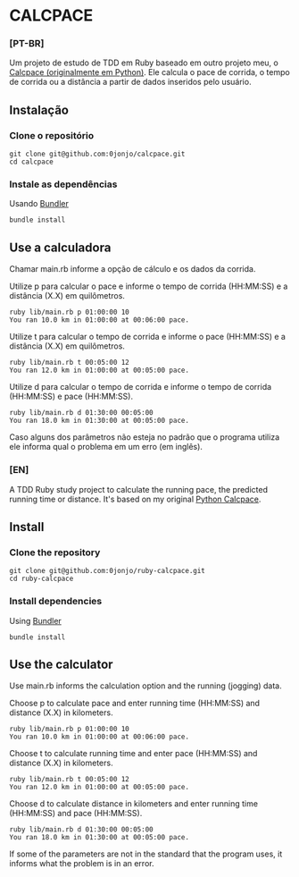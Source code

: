 # CALCPACE

### [PT-BR]

Um projeto de estudo de TDD em Ruby baseado em outro projeto meu, o [Calcpace (originalmente em Python)](https://github.com/0jonjo/calcpace-py). Ele calcula o pace de corrida, o tempo de corrida ou a distância a partir de dados inseridos pelo usuário.

## Instalação

### Clone o repositório

```shell
git clone git@github.com:0jonjo/calcpace.git
cd calcpace
```

### Instale as dependências

Usando [Bundler](https://github.com/bundler/bundler)

```shell
bundle install
```

## Use a calculadora

Chamar main.rb informe a opção de cálculo e os dados da corrida. 

Utilize p para calcular o pace e informe o tempo de corrida (HH:MM:SS) e a distância (X.X) em quilômetros. 

```shell
ruby lib/main.rb p 01:00:00 10
You ran 10.0 km in 01:00:00 at 00:06:00 pace.
```

Utilize t para calcular o tempo de corrida e informe o pace (HH:MM:SS) e a distância (X.X) em quilômetros. 

```shell
ruby lib/main.rb t 00:05:00 12
You ran 12.0 km in 01:00:00 at 00:05:00 pace.
```

Utilize d para calcular o tempo de corrida e informe o tempo de corrida (HH:MM:SS) e pace (HH:MM:SS). 

```shell
ruby lib/main.rb d 01:30:00 00:05:00
You ran 18.0 km in 01:30:00 at 00:05:00 pace.
```

Caso alguns dos parâmetros não esteja no padrão que o programa utiliza ele informa qual o problema em um erro (em inglês). 

### [EN]

A TDD Ruby study project to calculate the running pace, the predicted running time or distance. It's based on my original [Python Calcpace](https://github.com/0jonjo/calcpace-py).

## Install

### Clone the repository

```shell
git clone git@github.com:0jonjo/ruby-calcpace.git
cd ruby-calcpace
```

### Install dependencies

Using [Bundler](https://github.com/bundler/bundler)

```shell
bundle install
```

## Use the calculator

Use main.rb informs the calculation option and the running (jogging) data. 

Choose p to calculate pace and enter running time (HH:MM:SS) and distance (X.X) in kilometers.

```shell
ruby lib/main.rb p 01:00:00 10
You ran 10.0 km in 01:00:00 at 00:06:00 pace.
```

Choose t to calculate running time and enter pace  (HH:MM:SS) and distance (X.X) in kilometers.

```shell
ruby lib/main.rb t 00:05:00 12
You ran 12.0 km in 01:00:00 at 00:05:00 pace.
```

Choose d to calculate distance in kilometers and enter running time (HH:MM:SS) and pace (HH:MM:SS).

```shell
ruby lib/main.rb d 01:30:00 00:05:00
You ran 18.0 km in 01:30:00 at 00:05:00 pace.
```

If some of the parameters are not in the standard that the program uses, it informs what the problem is in an error.
